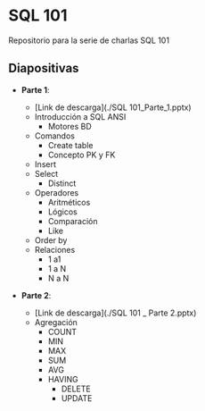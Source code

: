 # SQL 101
Repositorio para la serie de charlas SQL 101

## Diapositivas
- **Parte 1**:
  - [Link de descarga](./SQL 101_Parte_1.pptx)
  - Introducción a SQL ANSI
    - Motores BD
  - Comandos
    - Create table
    - Concepto PK y FK
  - Insert
  - Select
    - Distinct
  - Operadores
    - Aritméticos
    - Lógicos
    - Comparación
    - Like
  - Order by
  - Relaciones
    - 1 a1 
    - 1 a N
    - N a N

- **Parte 2**:
  - [Link de descarga](./SQL 101 _ Parte 2.pptx)
  - Agregación
    - COUNT
    - MIN
    - MAX
    - SUM
    - AVG
    - HAVING
      - DELETE
      - UPDATE

